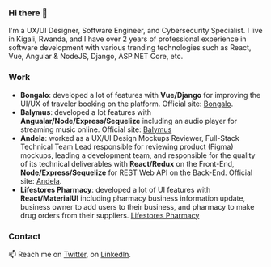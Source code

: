 ### Hi there 👋

<!--
**placiderapson/placiderapson** is a ✨ _special_ ✨ repository because its `README.md` (this file) appears on your GitHub profile.

Here are some ideas to get you started:

- 🔭 I’m currently working on ...
- 🌱 I’m currently learning ...
- 👯 I’m looking to collaborate on ...
- 🤔 I’m looking for help with ...
- 💬 Ask me about ...
- 📫 How to reach me: ...
- 😄 Pronouns: ...
- ⚡ Fun fact: ...
-->

I'm a UX/UI Designer, Software Engineer, and Cybersecurity Specialist. I live in Kigali, Rwanda, and I have over 2 years of professional experience in software development with various trending technologies such as React, Vue, Angular & NodeJS, Django, ASP.NET Core, etc.


### Work
- **Bongalo**: developed a lot of features with **Vue/Django** for improving the UI/UX of traveler booking on the platform. Official site: [Bongalo](https://bongalo.co/).
- **Balymus**: developed a lot features with **Angualar/Node/Express/Sequelize** including an audio player for streaming music online. Official site: [Balymus](https://www.balymus.com/)
- **Andela**: worked as a UX/UI Design Mockups Reviewer, Full-Stack Technical Team Lead responsible for reviewing product (Figma) mockups, leading a development team, and responsible for the quality of its technical deliverables with **React/Redux** on the Front-End, **Node/Express/Sequelize** for REST Web API on the Back-End.  Official site: [Andela](https://andela.com/).
- **Lifestores Pharmacy**: developed a lot of UI features with **React/MaterialUI** including pharmacy business information update, business owner to add users to their business, and pharmacy to make drug orders from their suppliers. [Lifestores Pharmacy](https://lifestorespharmacy.com/)


### Contact

📫 Reach me on [Twitter](https://twitter.com/placiderapson), on [LinkedIn](https://www.linkedin.com/in/placiderapson/).


